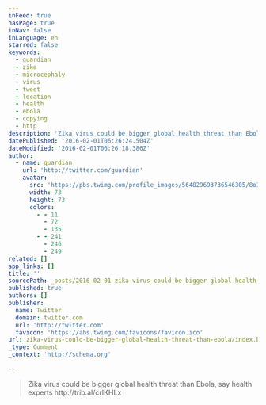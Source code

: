 ```yaml
---
inFeed: true
hasPage: true
inNav: false
inLanguage: en
starred: false
keywords:
  - guardian
  - zika
  - microcephaly
  - virus
  - tweet
  - location
  - health
  - ebola
  - copying
  - http
description: 'Zika virus could be bigger global health threat than Ebola, say health experts http://trib.al/crIKHLx'
datePublished: '2016-02-01T06:26:24.504Z'
dateModified: '2016-02-01T06:26:18.386Z'
author:
  - name: guardian
    url: 'http://twitter.com/guardian'
    avatar:
      src: 'https://pbs.twimg.com/profile_images/564829693736546305/8o1OPz2e_bigger.png'
      width: 73
      height: 73
      colors:
        - - 11
          - 72
          - 135
        - - 241
          - 246
          - 249
related: []
app_links: []
title: ''
sourcePath: _posts/2016-02-01-zika-virus-could-be-bigger-global-health-threat-than-ebola.md
published: true
authors: []
publisher:
  name: Twitter
  domain: twitter.com
  url: 'http://twitter.com'
  favicon: 'https://abs.twimg.com/favicons/favicon.ico'
url: zika-virus-could-be-bigger-global-health-threat-than-ebola/index.html
_type: Comment
_context: 'http://schema.org'

---
```

> Zika virus could be bigger global health threat than Ebola&comma; say health experts http&colon;&sol;&sol;trib&period;al&sol;crIKHLx